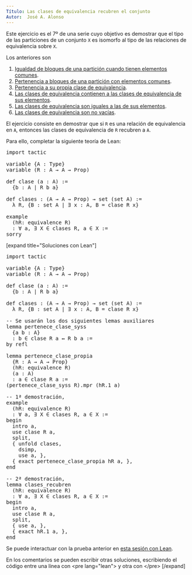 ```yaml
---
Título: Las clases de equivalencia recubren el conjunto
Autor:  José A. Alonso
---
```


Este ejercicio es el 7º de una serie cuyo objetivo es demostrar que el tipo de las particiones de un conjunto `X` es isomorfo al tipo de las relaciones de equivalencia sobre `X`.

Los anteriores son
1. [Igualdad de bloques de una partición cuando tienen elementos comunes](https://bit.ly/2YfsvBZ).
2. [Pertenencia a bloques de una partición con elementos comunes](https://bit.ly/3l2onxZ).
3. [Pertenencia a su propia clase de equivalencia](https://bit.ly/3FlVKUy).
4. [Las clases de equivalencia contienen a las clases de equivalencia de sus elementos](https://bit.ly/3uwL1Sd).
5. [Las clases de equivalencia son iguales a las de sus elementos](https://bit.ly/2Y7FJjO).
6. [Las clases de equivalencia son no vacías](https://bit.ly/39YHuCv).

El ejercicio consiste en demostrar que si `R` es una relación de equivalencia en `A`, entonces las clases de equivalencia de `R` recubren a `A`.

Para ello, completar la siguiente teoría de Lean:

<pre lang="lean">
import tactic

variable {A : Type}
variable (R : A → A → Prop)

def clase (a : A) :=
  {b : A | R b a}

def clases : (A → A → Prop) → set (set A) :=
  λ R, {B : set A | ∃ x : A, B = clase R x}

example
  (hR: equivalence R)
  : ∀ a, ∃ X ∈ clases R, a ∈ X :=
sorry
</pre>

[expand title="Soluciones con Lean"]

<pre lang="lean">
import tactic

variable {A : Type}
variable (R : A → A → Prop)

def clase (a : A) :=
  {b : A | R b a}

def clases : (A → A → Prop) → set (set A) :=
  λ R, {B : set A | ∃ x : A, B = clase R x}

-- Se usarán los dos siguientes lemas auxiliares
lemma pertenece_clase_syss
  {a b : A}
  : b ∈ clase R a ↔ R b a :=
by refl

lemma pertenece_clase_propia
  {R : A → A → Prop}
  (hR: equivalence R)
  (a : A)
  : a ∈ clase R a :=
(pertenece_clase_syss R).mpr (hR.1 a)

-- 1ª demostración,
example
  (hR: equivalence R)
  : ∀ a, ∃ X ∈ clases R, a ∈ X :=
begin
  intro a,
  use clase R a,
  split,
  { unfold clases,
    dsimp,
    use a, },
  { exact pertenece_clase_propia hR a, },
end

-- 2ª demostración,
lemma clases_recubren
  (hR: equivalence R)
  : ∀ a, ∃ X ∈ clases R, a ∈ X :=
begin
  intro a,
  use clase R a,
  split,
  { use a, },
  { exact hR.1 a, },
end
</pre>

Se puede interactuar con la prueba anterior en <a href="https://leanprover-community.github.io/lean-web-editor/#url=https://raw.githubusercontent.com/jaalonso/Calculemus/main/src/Las_clases_de_equivalencia_recubren_el_conjunto.lean" rel="noopener noreferrer" target="_blank">esta sesión con Lean</a>.

En los comentarios se pueden escribir otras soluciones, escribiendo el código entre una línea con &#60;pre lang=&quot;lean&quot;&#62; y otra con &#60;/pre&#62;
[/expand]
